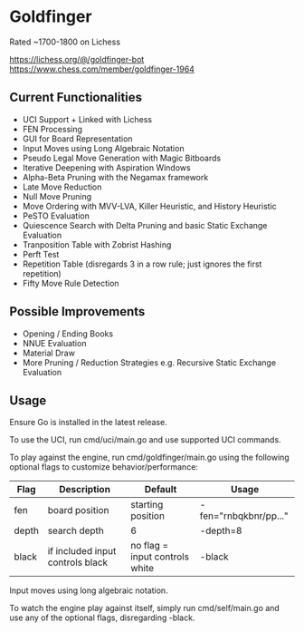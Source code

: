 # Goldfinger

Rated ~1700-1800 on Lichess

https://lichess.org/@/goldfinger-bot
https://www.chess.com/member/goldfinger-1964

## Current Functionalities
- UCI Support + Linked with Lichess
- FEN Processing
- GUI for Board Representation
- Input Moves using Long Algebraic Notation
- Pseudo Legal Move Generation with Magic Bitboards
- Iterative Deepening with Aspiration Windows
- Alpha-Beta Pruning with the Negamax framework
- Late Move Reduction
- Null Move Pruning
- Move Ordering with MVV-LVA, Killer Heuristic, and History Heuristic
- PeSTO Evaluation
- Quiescence Search with Delta Pruning and basic Static Exchange Evaluation
- Tranposition Table with Zobrist Hashing
- Perft Test
- Repetition Table (disregards 3 in a row rule; just ignores the first repetition)
- Fifty Move Rule Detection

## Possible Improvements
- Opening / Ending Books
- NNUE Evaluation
- Material Draw
- More Pruning / Reduction Strategies e.g. Recursive Static Exchange Evaluation

## Usage

Ensure Go is installed in the latest release.

To use the UCI, run cmd/uci/main.go and use supported UCI commands.

To play against the engine, run cmd/goldfinger/main.go using the following optional flags to customize behavior/performance:

|Flag|Description|Default|Usage|
|-|-|-|-|
|fen|board position|starting position|-fen="rnbqkbnr/pp..."
|depth|search depth|6|-depth=8|
|black|if included input controls black|no flag = input controls white|-black|

Input moves using long algebraic notation.

To watch the engine play against itself, simply run cmd/self/main.go and use any of the optional flags, disregarding -black. 